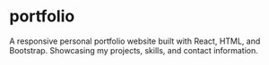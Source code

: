 # portfolio
 A responsive personal portfolio website built with React, HTML, and Bootstrap. Showcasing my projects, skills, and contact information.
